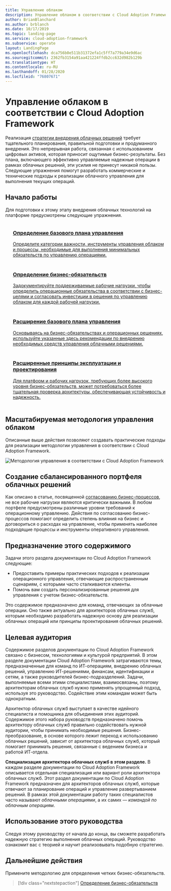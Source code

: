 ```yaml
---
title: Управление облаком
description: Управление облаком в соответствии с Cloud Adoption Framework
author: BrianBlanchard
ms.author: brblanch
ms.date: 10/17/2019
ms.topic: landing-page
ms.service: cloud-adoption-framework
ms.subservice: operate
layout: LandingPage
ms.openlocfilehash: dca756b0e511b31372efa1c5ff7a779a34e9d6ac
ms.sourcegitcommit: 2362fb3154a91aa421224ffdb2cc632d982b129b
ms.translationtype: HT
ms.contentlocale: ru-RU
ms.lasthandoff: 01/28/2020
ms.locfileid: "76807671"
---
```

# <a name="cloud-management-in-the-cloud-adoption-framework"></a>Управление облаком в соответствии с Cloud Adoption Framework

Реализация [стратегии внедрения облачных решений](../strategy/index.md) требует тщательного планирования, правильной подготовки и продуманного внедрения. Это непрерывная работа, связанная с использованием цифровых активов, которая приносит ощутимые бизнес-результаты. Без плана, включающего эффективно управляемые надежные операции в рамках облачных решений, эти усилия не принесут никакой пользы. Следующие упражнения помогут разработать коммерческие и технические подходы к реализации облачного управления для выполнения текущих операций.

## <a name="getting-started"></a>Начало работы

Для подготовки к этому этапу внедрения облачных технологий на платформе предусмотрены следующие упражнения.

<!-- markdownlint-disable MD033 -->
<ul class="panelContent cardsF">
    <li style="display: flex; flex-direction: column;">
        <a href="./azure-management-guide/index.md">
            <div class="cardSize">
                <div class="cardPadding" style="padding-bottom:10px;">
                    <div class="card" style="padding-bottom:10px;">
                        <div class="cardImageOuter">
                            <div class="cardImage">
                                <img alt="" src="../_images/icons/1.png" data-linktype="external">
                            </div>
                        </div>
                        <div class="cardText" style="padding-left:0px;">
                            <h3>Определение базового плана управления</h3>
Определите категории важности, инструменты управления облаком и процессы, необходимые для выполнения минимальных обязательств по управлению операциями.
                        </div>
                    </div>
                </div>
            </div>
        </a>
    </li>
    <li style="display: flex; flex-direction: column;">
        <a href="./considerations/business-alignment.md">
            <div class="cardSize">
                <div class="cardPadding" style="padding-bottom:10px;">
                    <div class="card" style="padding-bottom:10px;">
                        <div class="cardImageOuter">
                            <div class="cardImage">
                                <img alt="" src="../_images/icons/2.png" data-linktype="external">
                            </div>
                        </div>
                        <div class="cardText" style="padding-left:0px;">
                            <h3>Определение бизнес-обязательств</h3>
Задокументируйте поддерживаемые рабочие нагрузки, чтобы определить операционные обязательства в соответствии с бизнес-целями и согласовать инвестиции в решения по управлению облаком для каждой рабочей нагрузки.
                        </div>
                    </div>
                </div>
            </div>
        </a>
    </li>
    <li style="display: flex; flex-direction: column;">
        <a href="./best-practices.md">
            <div class="cardSize">
                <div class="cardPadding" style="padding-bottom:10px;">
                    <div class="card" style="padding-bottom:10px;">
                        <div class="cardImageOuter">
                            <div class="cardImage">
                                <img alt="" src="../_images/icons/3.png" data-linktype="external">
                            </div>
                        </div>
                        <div class="cardText" style="padding-left:0px;">
                            <h3>Расширение базового плана управления</h3>
Основываясь на бизнес-обязательствах и операционных решениях, используйте указанные здесь рекомендации по внедрению необходимых средств управления облачными решениями.
                        </div>
                    </div>
                </div>
            </div>
        </a>
    </li>
    <li style="display: flex; flex-direction: column;">
        <a href="./design-principles.md">
            <div class="cardSize">
                <div class="cardPadding" style="padding-bottom:10px;">
                    <div class="card" style="padding-bottom:10px;">
                        <div class="cardImageOuter">
                            <div class="cardImage">
                                <img alt="" src="../_images/icons/4.png" data-linktype="external">
                            </div>
                        </div>
                        <div class="cardText" style="padding-left:0px;">
                            <h3>Расширенные принципы эксплуатации и проектирования</h3>
Для платформ и рабочих нагрузок, требующих более высокого уровня бизнес-обязательств, может потребоваться более тщательная проверка архитектуры, обеспечивающая устойчивость и надежность.
                        </div>
                    </div>
                </div>
            </div>
        </a>
    </li>
</ul>
<!-- markdownlint-enable MD033 -->

## <a name="scalable-cloud-management-methodology"></a>Масштабируемая методология управления облаком

Описанные выше действия позволяют создавать практические подходы для реализации методологии управления в соответствии с Cloud Adoption Framework.

![Методология управления в соответствии с Cloud Adoption Framework](../_images/manage/caf-manage.png)

## <a name="create-a-balanced-cloud-portfolio"></a>Создание сбалансированного портфеля облачных решений

Как описано в статье, посвященной [согласованию бизнес-процессов](./considerations/business-alignment.md), не все рабочие нагрузки являются критически важными. В любом портфеле предусмотрены различные уровни требований к операционному управлению. Действия по согласованию бизнес-процессов помогают определить степень влияния на бизнес и договориться о расходах на управление, чтобы применять наиболее подходящие процессы и инструменты оперативного управления.

## <a name="objective-of-this-content"></a>Предназначение этого содержимого

Задачи этого раздела документации по Cloud Adoption Framework следующие:

- Предоставить примеры практических подходов к реализации операционного управления, отвечающие распространенным сценариям, с которыми часто сталкиваются клиенты.
- Помочь вам создать персонализированные решения для управления с учетом бизнес-обязательств.

Это содержимое предназначено для команд, отвечающих за облачные операции. Оно также актуально для архитекторов облачных служб, которым необходимо разработать надежную основу для реализации облачных операций или принципы проектирования облачных решений.

## <a name="intended-audience"></a>Целевая аудитория

Содержимое разделов документации по Cloud Adoption Framework связано с бизнесом, технологиями и культурой предприятий. В этом разделе документации Cloud Adoption Framework затрагиваются темы, предназначенные для команд по ИТ-операциям, внедрению облачных решений, управлению ИТ-решениями, финансам, идентификации и сетям, а также руководителей бизнес-подразделений. Задачи, выполняемые всеми этими специалистами, взаимосвязаны, поэтому архитекторам облачных служб нужно применять упрощенный подход, используя это руководство. Содействие этим командам может быть однократным.

Архитектор облачных служб выступает в качестве идейного специалиста и помощника для объединения этих аудиторий. Содержимое этого набора руководств предназначено помочь архитектору облачных служб правильно содействовать нужной аудитории, чтобы принимать необходимые решения. Бизнес-преобразование, в основе которого лежит переход к использованию облачных решений, зависит от архитектора облачных служб, который помогает принимать решения, связанные с ведением бизнеса и работой ИТ-отдела.

**Специализация архитектора облачных служб в этом разделе.** В каждом разделе документации по Cloud Adoption Framework описывается отдельная специализация или вариант роли архитектора облачных служб. Этот раздел документации по Cloud Adoption Framework предназначен для архитекторов облачных служб, которые отвечают за планирование операций и управление развертыванием решений. В рамках этой документации работу таких специалистов часто называют *облачными операциями*, а их самих — *командой по облачным операциям*.

## <a name="use-this-guide"></a>Использование этого руководства

Следуя этому руководству от начала до конца, вы сможете разработать надежную стратегию выполнения облачных операций. Руководство ознакомит вас с теорией и научит реализовывать подобную стратегию.

<!-- For a crash course on the theory and quick access to Azure implementation, get started with the [governance guides overview](./guide/index.md). Using this guidance, you can start small and iteratively improve your governance needs in parallel with cloud adoption efforts. -->

## <a name="next-steps"></a>Дальнейшие действия

Примените методологию для определения четких бизнес-обязательств.

> [!div class="nextstepaction"]
> [Определение бизнес-обязательств](./considerations/business-alignment.md)
